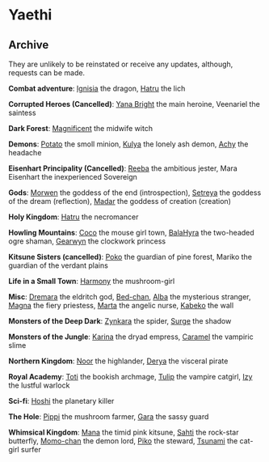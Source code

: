 # Yaethi

## Archive

They are unlikely to be reinstated or receive any updates, although, requests can be made.

**Combat adventure**: [Ignisia](combat/Ignisia.png) the dragon, [Hatru](combat/Hatru.png) the lich

**Corrupted Heroes (Cancelled)**: [Yana Bright](corrupted_heroes/Yana.png) the main heroine, Veenariel the saintess

**Dark Forest**: [Magnificent](dark_forest/Magnificent.png) the midwife witch  

**Demons**:  [Potato](demons/Potato.png) the smoll minion, [Kulya](demons/Kulya.png) the lonely ash demon, [Achy](demons/Achy.png) the headache

**Eisenhart Principality (Cancelled)**: [Reeba](eisenhart_principality/Reeba.png) the ambitious jester, Mara Eisenhart the inexperienced Sovereign

**Gods**: [Morwen](powers/Morwen.png) the goddess of the end (introspection), [Setreya](powers/Setreya.png) the goddess of the dream (reflection), [Madar](powers/Madar.png) the goddess of creation (creation)

**Holy Kingdom**: [Hatru](holy_kingdom/Hatru1.png) the necromancer

**Howling Mountains**: [Coco](howling_mountains/Coco.png) the mouse girl town, [BalaHyra](howling_mountains/Bala%20and%0Hyra.png) the two-headed ogre shaman, [Gearwyn](howling_mountains/Gearwyn.png) the clockwork princess

**Kitsune Sisters (cancelled)**: [Poko](howling_mountains/phallic_sisters/Poko.png) the guardian of pine forest, Mariko the guardian of the verdant plains  

**Life in a Small Town**: [Harmony](small_town/Harmony.png) the mushroom-girl

**Misc**: [Dremara](misc/Dremara.png) the eldritch god, [Bed-chan](misc/Bed-chan.png), [Alba](misc/Alba.png) the mysterious stranger, [Magna](misc/Magna.png) the fiery priestess, [Marta](misc/Marta.png) the angelic nurse,  [Kabeko](misc/Kabeko.png) the wall

**Monsters of the Deep Dark**: [Zynkara](deep_dark/monsters/Zynkara.png) the spider, [Surge](deep_dark/monsters/Surge.png) the shadow

**Monsters of the Jungle**: [Karina](monsters_of_the_jungle/Karina.png) the dryad empress, [Caramel](monsters_of_the_jungle/Caramel.png) the vampiric slime

**Northern Kingdom**: [Noor](northern_kingdom/Noor.png) the highlander, [Derya](northern_kingdom/Derya.png) the visceral pirate

**Royal Academy**: [Toti](holy_kingdom/royal_academy/Toti.png) the bookish archmage, [Tulip](holy_kingdom/royal_academy/Tulip.png) the vampire catgirl, [Izy](holy_kingdom/royal_academy/Izy.png) the lustful warlock  

**Sci-fi**: [Hoshi](sci-fi/Hoshi.png) the planetary killer

**The Hole**: [Pippi](deep_dark/the_hole/Pippi.png) the mushroom farmer, [Gara](deep_dark/the_hole/Gara.png) the sassy guard  

**Whimsical Kingdom**: [Mana](whimsical_kingdom/Mana.png) the timid pink kitsune, [Sahti](whimsical_kingdom/Sahti.png) the rock-star butterfly, [Momo-chan](whimsical_kingdom/Momo-chan.png) the demon lord, [Piko](whimsical_kingdom/Piko.png) the steward, [Tsunami](whimsical_kingdom/Tsunami.png) the cat-girl surfer
